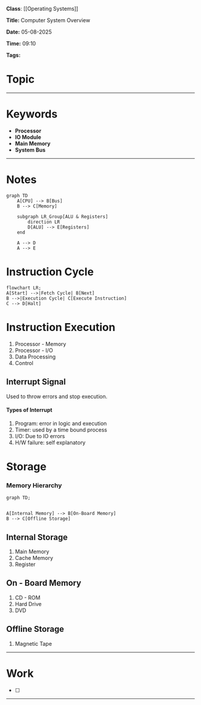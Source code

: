 **Class**: [[Operating Systems]]

**Title:** Computer System Overview

**Date:** 05-08-2025

**Time:** 09:10

**Tags:** 

# Topic



---
# Keywords

- **Processor**
- **IO Module**
- **Main Memory**
- **System Bus**

--- 
# Notes


```mermaid
graph TD
    A[CPU] --> B[Bus]
    B --> C[Memory]

    subgraph LR_Group[ALU & Registers]
        direction LR
        D[ALU] --> E[Registers]
    end

    A --> D
    A --> E

```

# Instruction Cycle
```mermaid
flowchart LR;
A[Start] -->|Fetch Cycle| B[Next]
B -->|Execution Cycle| C[Execute Instruction]
C --> D[Halt]
```

# Instruction Execution
1. Processor - Memory
2. Processor - I/O
3. Data Processing
4. Control

## Interrupt Signal
Used to throw errors and stop execution.
#### Types of Interrupt
1. Program: error in logic and execution
2. Timer: used by a time bound process
3. I/O: Due to IO errors
4. H/W failure: self explanatory 

# Storage

### Memory Hierarchy

```mermaid
graph TD;


A[Internal Memory] --> B[On-Board Memory]
B --> C[Offline Storage]

```

## Internal Storage 
1. Main Memory
2. Cache Memory
3. Register

## On - Board Memory
1. CD - ROM
2. Hard Drive
3. DVD

## Offline Storage
1. Magnetic Tape

---
# Work

- [ ] 

---

